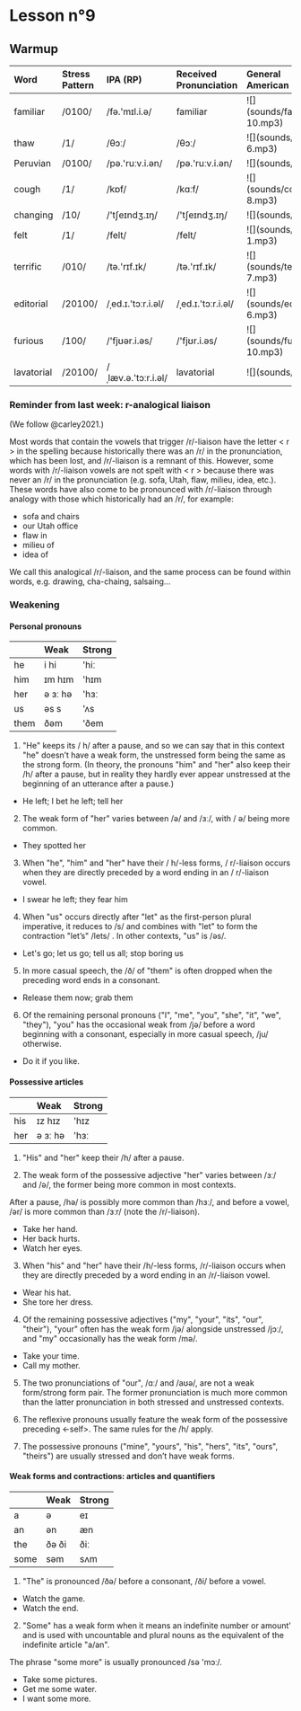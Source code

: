 # Lesson n°9




## Warmup

<table class="table table-striped table-hover table-condensed table-responsive" style="margin-left: auto; margin-right: auto;">
 <thead>
  <tr>
   <th style="text-align:left;"> Word </th>
   <th style="text-align:left;"> Stress Pattern </th>
   <th style="text-align:left;"> IPA (RP) </th>
   <th style="text-align:left;"> Received Pronunciation </th>
   <th style="text-align:left;"> General American </th>
  </tr>
 </thead>
<tbody>
  <tr>
   <td style="text-align:left;"> familiar </td>
   <td style="text-align:left;"> /0100/ </td>
   <td style="text-align:left;"> /fə.'mɪl.i.ə/ </td>
   <td style="text-align:left;"> familiar </td>
   <td style="text-align:left;"> ![](sounds/familiar-10.mp3) </td>
  </tr>
  <tr>
   <td style="text-align:left;"> thaw </td>
   <td style="text-align:left;"> /1/ </td>
   <td style="text-align:left;"> /θɔː/ </td>
   <td style="text-align:left;"> /θɔː/ </td>
   <td style="text-align:left;"> ![](sounds/thaw-6.mp3) </td>
  </tr>
  <tr>
   <td style="text-align:left;"> Peruvian </td>
   <td style="text-align:left;"> /0100/ </td>
   <td style="text-align:left;"> /pə.'ruːv.i.ən/ </td>
   <td style="text-align:left;"> /pə.'ruːv.i.ən/ </td>
   <td style="text-align:left;"> ![](sounds/NA) </td>
  </tr>
  <tr>
   <td style="text-align:left;"> cough </td>
   <td style="text-align:left;"> /1/ </td>
   <td style="text-align:left;"> /kɒf/ </td>
   <td style="text-align:left;"> /kɑːf/ </td>
   <td style="text-align:left;"> ![](sounds/cough-8.mp3) </td>
  </tr>
  <tr>
   <td style="text-align:left;"> changing </td>
   <td style="text-align:left;"> /10/ </td>
   <td style="text-align:left;"> /'tʃeɪndʒ.ɪŋ/ </td>
   <td style="text-align:left;"> /'tʃeɪndʒ.ɪŋ/ </td>
   <td style="text-align:left;"> ![](sounds/NA) </td>
  </tr>
  <tr>
   <td style="text-align:left;"> felt </td>
   <td style="text-align:left;"> /1/ </td>
   <td style="text-align:left;"> /felt/ </td>
   <td style="text-align:left;"> /felt/ </td>
   <td style="text-align:left;"> ![](sounds/felt-1.mp3) </td>
  </tr>
  <tr>
   <td style="text-align:left;"> terrific </td>
   <td style="text-align:left;"> /010/ </td>
   <td style="text-align:left;"> /tə.'rɪf.ɪk/ </td>
   <td style="text-align:left;"> /tə.'rɪf.ɪk/ </td>
   <td style="text-align:left;"> ![](sounds/terrific-7.mp3) </td>
  </tr>
  <tr>
   <td style="text-align:left;"> editorial </td>
   <td style="text-align:left;"> /20100/ </td>
   <td style="text-align:left;"> /ˌed.ɪ.'tɔːr.i.əl/ </td>
   <td style="text-align:left;"> /ˌed.ɪ.'tɔːr.i.əl/ </td>
   <td style="text-align:left;"> ![](sounds/editorial-6.mp3) </td>
  </tr>
  <tr>
   <td style="text-align:left;"> furious </td>
   <td style="text-align:left;"> /100/ </td>
   <td style="text-align:left;"> /'fjʊər.i.əs/ </td>
   <td style="text-align:left;"> /'fjʊr.i.əs/ </td>
   <td style="text-align:left;"> ![](sounds/furious-10.mp3) </td>
  </tr>
  <tr>
   <td style="text-align:left;"> lavatorial </td>
   <td style="text-align:left;"> /20100/ </td>
   <td style="text-align:left;"> /ˌlæv.ə.'tɔːr.i.əl/ </td>
   <td style="text-align:left;"> lavatorial </td>
   <td style="text-align:left;"> ![](sounds/NA) </td>
  </tr>
</tbody>
</table>

### Reminder from last week: r-analogical liaison

(We follow @carley2021.)

Most words that contain the vowels that trigger /r/-liaison have the letter < r > in the spelling because historically there was an /r/ in the pronunciation, which
has been lost, and /r/-liaison is a remnant of this. However, some words with /r/-liaison vowels are not spelt with < r > because there was never an /r/ in
the pronunciation (e.g. sofa, Utah, flaw, milieu, idea, etc.). These words have also come to be pronounced with /r/-liaison
through analogy with those which historically had an /r/, for example:

* sofa and chairs
* our Utah office
* flaw in 
* milieu of
* idea of  



 
We call this analogical /r/-liaison, and
the same process can be found within words, e.g. drawing, cha-chaing, salsaing...



### Weakening

#### Personal pronouns

<table class="table table-striped table-hover table-condensed table-responsive" style="margin-left: auto; margin-right: auto;">
 <thead>
  <tr>
   <th style="text-align:left;">  </th>
   <th style="text-align:left;"> Weak </th>
   <th style="text-align:left;"> Strong </th>
  </tr>
 </thead>
<tbody>
  <tr>
   <td style="text-align:left;"> he </td>
   <td style="text-align:left;"> i hi </td>
   <td style="text-align:left;"> 'hiː </td>
  </tr>
  <tr>
   <td style="text-align:left;"> him </td>
   <td style="text-align:left;"> ɪm hɪm </td>
   <td style="text-align:left;"> 'hɪm </td>
  </tr>
  <tr>
   <td style="text-align:left;"> her </td>
   <td style="text-align:left;"> ə ɜː hə </td>
   <td style="text-align:left;"> 'hɜː </td>
  </tr>
  <tr>
   <td style="text-align:left;"> us </td>
   <td style="text-align:left;"> əs s </td>
   <td style="text-align:left;"> 'ʌs </td>
  </tr>
  <tr>
   <td style="text-align:left;"> them </td>
   <td style="text-align:left;"> ðəm </td>
   <td style="text-align:left;"> 'ðem </td>
  </tr>
</tbody>
</table>



1) "He" keeps its / h/ after a pause, and so we can say that in this context "he" 
doesn’t have a weak form, the unstressed form being the same as the 
strong form. (In theory, the pronouns "him" and "her" also keep their /h/ after 
a pause, but in reality they hardly ever appear unstressed at the beginning 
of an utterance after a pause.) 

* He left; I bet he left; tell her



2) The weak form of "her" varies between /ə/ and /ɜː/, with / ə/ being more common. 

* They spotted her



3) When "he", "him" and "her" have their / h/-less forms, / r/-liaison occurs when 
they are directly preceded by a word ending in an / r/-liaison vowel. 

* I swear he left; they fear him



4) When "us" occurs directly after "let" as the first-person plural imperative, it reduces to /s/ and combines with "let" to form the contraction "let’s" /lets/ . In other contexts, "us" is /əs/.

* Let's go; let us go; tell us all; stop boring us



5) In more casual speech, the /ð/ of "them" is often dropped when the preceding word ends in a consonant.

* Release them now; grab them



6) Of the remaining personal pronouns ("I", "me", "you", "she", "it", "we", "they"), "you" has the occasional weak from /jə/ before a word beginning with a consonant, 
especially in more casual speech, /ju/ otherwise.

* Do it if you like.





#### Possessive articles

<table class="table table-striped table-hover table-condensed table-responsive" style="margin-left: auto; margin-right: auto;">
 <thead>
  <tr>
   <th style="text-align:left;">  </th>
   <th style="text-align:left;"> Weak </th>
   <th style="text-align:left;"> Strong </th>
  </tr>
 </thead>
<tbody>
  <tr>
   <td style="text-align:left;"> his </td>
   <td style="text-align:left;"> ɪz hɪz </td>
   <td style="text-align:left;"> 'hɪz </td>
  </tr>
  <tr>
   <td style="text-align:left;"> her </td>
   <td style="text-align:left;"> ə ɜː hə </td>
   <td style="text-align:left;"> 'hɜː </td>
  </tr>
</tbody>
</table>



1) "His" and "her" keep their /h/ after a pause. 



  2) The weak form of the possessive adjective "her" varies between /ɜː/ and /ə/, the former being more common in most contexts. 
  
After a pause, /hə/ is possibly more common than /hɜː/, and before a vowel, /ər/ is more common than /ɜːr/ (note the /r/-liaison). 

- Take her hand.
- Her back hurts.
- Watch her eyes.



3) When "his" and "her" have their /h/-less forms, /r/-liaison occurs when they are directly preceded by a word ending in an /r/-liaison vowel. 

- Wear his hat.  
- She tore her dress. 




4) Of the remaining possessive adjectives ("my", "your", "its", "our", "their"), "your" often has the weak form /jə/ alongside unstressed /jɔː/, and "my" occasionally has the weak form /mə/.

- Take your time. 
- Call my mother.



5) The two pronunciations of "our", /ɑː/ and /aʊə/,  are not a weak form/strong form pair. The former pronunciation is much more common than the latter pronunciation in both stressed and unstressed contexts.



6) The reflexive pronouns usually feature the weak form of the possessive preceding <-self>. The same rules for the /h/ apply.



7) The possessive pronouns ("mine", "yours", "his", "hers", "its", "ours", "theirs") are usually stressed and don’t have weak forms.



#### Weak forms and contractions: articles and quantifiers

<table class="table table-striped table-hover table-condensed table-responsive" style="margin-left: auto; margin-right: auto;">
 <thead>
  <tr>
   <th style="text-align:left;">  </th>
   <th style="text-align:left;"> Weak </th>
   <th style="text-align:left;"> Strong </th>
  </tr>
 </thead>
<tbody>
  <tr>
   <td style="text-align:left;"> a </td>
   <td style="text-align:left;"> ə </td>
   <td style="text-align:left;"> eɪ </td>
  </tr>
  <tr>
   <td style="text-align:left;"> an </td>
   <td style="text-align:left;"> ən </td>
   <td style="text-align:left;"> æn </td>
  </tr>
  <tr>
   <td style="text-align:left;"> the </td>
   <td style="text-align:left;"> ðə ði </td>
   <td style="text-align:left;"> ðiː </td>
  </tr>
  <tr>
   <td style="text-align:left;"> some </td>
   <td style="text-align:left;"> səm </td>
   <td style="text-align:left;"> sʌm </td>
  </tr>
</tbody>
</table>


1) "The" is pronounced /ðə/ before a consonant, /ði/ before a vowel.

- Watch the game. 
- Watch the end. 



2) "Some" has a weak form when it means an indefinite number or amount’ and is used with uncountable and plural nouns as the equivalent of the indefinite article "a/an". 

The phrase "some more" is usually pronounced /sə 'mɔː/.

- Take some pictures.  
- Get me some water.  
- I want some more.
